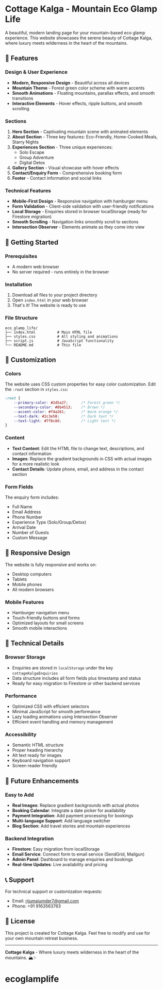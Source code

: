 # Cottage Kalga - Mountain Eco Glamp Life

A beautiful, modern landing page for your mountain-based eco glamp experience. This website showcases the serene beauty of Cottage Kalga, where luxury meets wilderness in the heart of the mountains.

## 🌟 Features

### Design & User Experience
- **Modern, Responsive Design** - Beautiful across all devices
- **Mountain Theme** - Forest green color scheme with warm accents
- **Smooth Animations** - Floating mountains, parallax effects, and smooth transitions
- **Interactive Elements** - Hover effects, ripple buttons, and smooth scrolling

### Sections
1. **Hero Section** - Captivating mountain scene with animated elements
2. **About Section** - Three key features: Eco-Friendly, Home-Cooked Meals, Starry Nights
3. **Experiences Section** - Three unique experiences:
   - Solo Escape
   - Group Adventure  
   - Digital Detox
4. **Gallery Section** - Visual showcase with hover effects
5. **Contact/Enquiry Form** - Comprehensive booking form
6. **Footer** - Contact information and social links

### Technical Features
- **Mobile-First Design** - Responsive navigation with hamburger menu
- **Form Validation** - Client-side validation with user-friendly notifications
- **Local Storage** - Enquiries stored in browser localStorage (ready for Firestore migration)
- **Smooth Scrolling** - Navigation links smoothly scroll to sections
- **Intersection Observer** - Elements animate as they come into view

## 🚀 Getting Started

### Prerequisites
- A modern web browser
- No server required - runs entirely in the browser

### Installation
1. Download all files to your project directory
2. Open `index.html` in your web browser
3. That's it! The website is ready to use

### File Structure
```
eco_glamp_life/
├── index.html          # Main HTML file
├── styles.css          # All styling and animations
├── script.js           # JavaScript functionality
└── README.md           # This file
```

## 🎨 Customization

### Colors
The website uses CSS custom properties for easy color customization. Edit the `:root` section in `styles.css`:

```css
:root {
    --primary-color: #2d5a27;      /* Forest green */
    --secondary-color: #8b4513;    /* Brown */
    --accent-color: #f4a261;       /* Warm orange */
    --text-dark: #2c3e50;          /* Dark text */
    --text-light: #7f8c8d;         /* Light text */
}
```

### Content
- **Text Content**: Edit the HTML file to change text, descriptions, and contact information
- **Images**: Replace the gradient backgrounds in CSS with actual images for a more realistic look
- **Contact Details**: Update phone, email, and address in the contact section

### Form Fields
The enquiry form includes:
- Full Name
- Email Address
- Phone Number
- Experience Type (Solo/Group/Detox)
- Arrival Date
- Number of Guests
- Custom Message

## 📱 Responsive Design

The website is fully responsive and works on:
- Desktop computers
- Tablets
- Mobile phones
- All modern browsers

### Mobile Features
- Hamburger navigation menu
- Touch-friendly buttons and forms
- Optimized layouts for small screens
- Smooth mobile interactions

## 🔧 Technical Details

### Browser Storage
- Enquiries are stored in `localStorage` under the key `cottageKalgaEnquiries`
- Data structure includes all form fields plus timestamp and status
- Ready for easy migration to Firestore or other backend services

### Performance
- Optimized CSS with efficient selectors
- Minimal JavaScript for smooth performance
- Lazy loading animations using Intersection Observer
- Efficient event handling and memory management

### Accessibility
- Semantic HTML structure
- Proper heading hierarchy
- Alt text ready for images
- Keyboard navigation support
- Screen reader friendly

## 🚀 Future Enhancements

### Easy to Add
- **Real Images**: Replace gradient backgrounds with actual photos
- **Booking Calendar**: Integrate a date picker for availability
- **Payment Integration**: Add payment processing for bookings
- **Multi-language Support**: Add language switcher
- **Blog Section**: Add travel stories and mountain experiences

### Backend Integration
- **Firestore**: Easy migration from localStorage
- **Email Service**: Connect form to email service (SendGrid, Mailgun)
- **Admin Panel**: Dashboard to manage enquiries and bookings
- **Real-time Updates**: Live availability and pricing

## 📞 Support

For technical support or customization requests:
- Email: rijumajumder7@gmail.com
- Phone: +91 9163563763

## 📄 License

This project is created for Cottage Kalga. Feel free to modify and use for your own mountain retreat business.

---

**Cottage Kalga** - Where luxury meets wilderness in the heart of the mountains. 🏔️✨
# ecoglamplife

